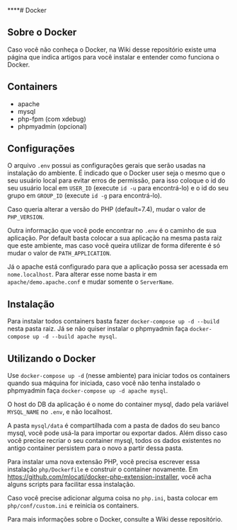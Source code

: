 ****# Docker

## Sobre o Docker

Caso você não conheça o Docker, na Wiki desse repositório existe uma página que indica artigos para você instalar e entender como funciona o Docker.

## Containers
- apache
- mysql
- php-fpm (com xdebug)
- phpmyadmin (opcional)

## Configurações

O arquivo `.env` possui as configurações gerais que serão usadas na instalação do ambiente. É indicado que o Docker user seja o mesmo que o seu usuário local para evitar erros de permissão, para isso coloque o id do seu usuário local em `USER_ID` (execute `id -u` para encontrá-lo) e o id do seu grupo em `GROUP_ID` (execute `id -g` para encontrá-lo).

Caso queria alterar a versão do PHP (default=7.4), mudar o valor de `PHP_VERSION`.

Outra informação que você pode encontrar no `.env` é o caminho de sua aplicação. Por default basta colocar a sua aplicação na mesma pasta raiz que este ambiente, mas caso você queira utilizar de forma diferente é só mudar o valor de `PATH_APPLICATION`.

Já o apache está configurado para que a aplicação possa ser acessada em `nome.localhost`. Para alterar esse nome basta ir em `apache/demo.apache.conf` e mudar somente o `ServerName`.

## Instalação

Para instalar todos containers basta fazer `docker-compose up -d --build` nesta pasta raiz. Já se não quiser instalar o phpmyadmin faça `docker-compose up -d --build apache mysql`.


## Utilizando o Docker

Use `docker-compose up -d` (nesse ambiente) para iniciar todos os containers quando sua máquina for iniciada, caso você não tenha instalado o phpmyadmin faça `docker-compose up -d apache mysql`.

O host do DB da aplicação é o nome do container mysql, dado pela variável `MYSQL_NAME` no `.env`, e não localhost.

A pasta `mysql/data` é compartilhada com a pasta de dados do seu banco mysql, você pode usá-la para importar ou exportar dados. Além disso caso você precise recriar o seu container mysql, todos os dados existentes no antigo container persistem para o novo a partir dessa pasta.

Para instalar uma nova extensão PHP, você precisa escrever essa instalação `php/Dockerfile` e construir o container novamente. Em https://github.com/mlocati/docker-php-extension-installer, você acha alguns scripts para facilitar essa instalação. 

Caso você precise adicionar alguma coisa no `php.ini`, basta colocar em `php/conf/custom.ini` e reinicia os containers. 

Para mais informações sobre o Docker, consulte a Wiki desse repositório.